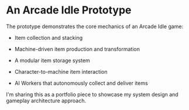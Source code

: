 # An Arcade Idle Prototype

The prototype demonstrates the core mechanics of an Arcade Idle game:

* Item collection and stacking

* Machine-driven item production and transformation

* A modular item storage system

* Character-to-machine item interaction

* AI Workers that autonomously collect and deliver items

I'm sharing this as a portfolio piece to showcase my system design and gameplay architecture approach.
